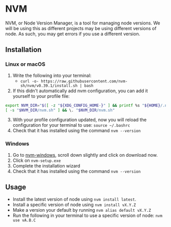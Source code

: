 # NVM
NVM, or Node Version Manager, is a tool for managing node versions. We will be using this as different projects may be using different versions of node. As such, you may get errors if you use a different version.

## Installation
### Linux or macOS
1) Write the following into your terminal:
	* `curl -o- https://raw.githubusercontent.com/nvm-sh/nvm/v0.39.1/install.sh | bash`
2) If this didn't automatically add nvm configuration, you can add it yourself to your profile file:
```bash
export NVM_DIR="$([ -z "${XDG_CONFIG_HOME-}" ] && printf %s "${HOME}/.nvm" || printf %s "${XDG_CONFIG_HOME}/nvm")"
[ -s "$NVM_DIR/nvm.sh" ] && \. "$NVM_DIR/nvm.sh"
```
3) With your profile configuration updated, now you will reload the configuration for your terminal to use: `source ~/.bashrc`
4) Check that it has installed using the command `nvm --version`
### Windows
1) Go to [nvm-windows](https://github.com/coreybutler/nvm-windows/releases), scroll down slightly and click on download now.
2) Click on `nvm-setup.exe`
3) Complete the installation wizard
4) Check that it has installed using the command `nvm --version`

## Usage
* Install the latest version of node using `nvm install latest`.
* Install a specific version of node using `nvm install vX.Y.Z`
* Make a version your default by running `nvm alias default vX.Y.Z`
* Run the following in your terminal to use a specific version of node: `nvm use vA.B.C`
